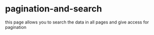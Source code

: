 # pagination-and-search
this page allows you to search the data in all pages and give access for pagination
